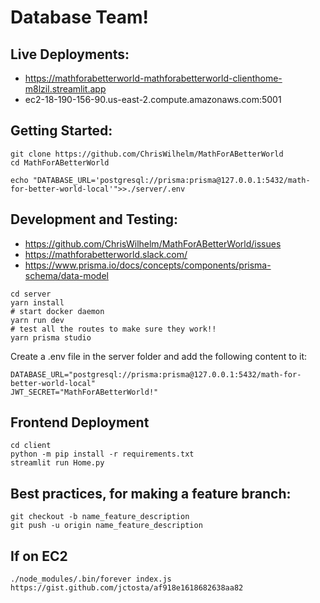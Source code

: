 # Database Team!

## Live Deployments:
- https://mathforabetterworld-mathforabetterworld-clienthome-m8lzil.streamlit.app
- ec2-18-190-156-90.us-east-2.compute.amazonaws.com:5001


## Getting Started:
```
git clone https://github.com/ChrisWilhelm/MathForABetterWorld
cd MathForABetterWorld

echo "DATABASE_URL='postgresql://prisma:prisma@127.0.0.1:5432/math-for-better-world-local'">>./server/.env
```

## Development and Testing:
- https://github.com/ChrisWilhelm/MathForABetterWorld/issues
- https://mathforabetterworld.slack.com/
- https://www.prisma.io/docs/concepts/components/prisma-schema/data-model
```
cd server
yarn install
# start docker daemon
yarn run dev
# test all the routes to make sure they work!!
yarn prisma studio
```

Create a .env file in the server folder and add the following content to it:

```
DATABASE_URL="postgresql://prisma:prisma@127.0.0.1:5432/math-for-better-world-local"
JWT_SECRET="MathForABetterWorld!"
```

## Frontend Deployment
```
cd client
python -m pip install -r requirements.txt
streamlit run Home.py
```

## Best practices, for making a feature branch:
```
git checkout -b name_feature_description
git push -u origin name_feature_description
```

## If on EC2
```
./node_modules/.bin/forever index.js
https://gist.github.com/jctosta/af918e1618682638aa82
```
